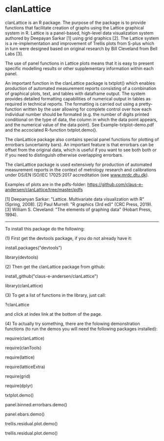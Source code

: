 clanLattice
===========

clanLattice is an R package. The purpose of the package is to provide functions that facilitate creation of graphs using the 
Lattice graphical system in R. Lattice is a panel-based, high-level data visualization system authored by Deepayan Sarkar [1] using grid graphics [2]. The Lattice system is a re-implementation and improvement of Trellis plots from S-plus which in turn were designed based on original research by Bill Cleveland from Bell Labs [3]. 

The use of panel functions in Lattice plots means that it is easy to present specific modelling results or other supplementary information within each panel. 

An important function in the clanLattice package is txtplot() which enables production of
automated measurement reports consisting of a combination of graphical plots, text, and tables with dataframe output. 
The system provides detailed formatting capabilities of numerical output in 
tables as required in technical reports. The formatting is carried out using a pretty-function written by the user allowing for complete control over how each individual number should be formated (e.g. the number of digits printed conditional on the type of data, the column in which the data point appears, and the numerical value of the data point). See Example-txtplot-demo.pdf and the accociated R-function txtplot.demo(). 

The clanLattice package also contains special panel functions for plotting of errorbars (uncertainty bars). An important feature is that errorbars can be offset from the original data, which is useful if you want to see both both or if you need to distinguish otherwise overlapping errorbars. 

The clanLattice package is used extensively for production of automated measurement reports in the context of metrology research and calibrations under DS/EN ISO/IEC 17025:2017 accreditation (see www.mrdc.dtu.dk). 

Examples of plots are in the pdfs-folder:
https://github.com/claus-e-andersen/clanLattice/tree/master/pdfs

[1] Deepanyan Sarkar: "Lattice. Multivariate data visualization with R" (Spring, 2008).
[2] Paul Murrell: "R graphics (3rd ed)" (CRC Press, 2019).
[3] William S. Cleveland: "The elements of graphing data" (Hobart Press, 1994).

-------------

To install this package do the following:

(1) First get the devtools package, if you do not already have it:

install.packages("devtools")

library(devtools)



(2) Then get the clanLattice package from github:

install_github("claus-e-andersen/clanLattice")

library(clanLattice)


(3) To get a list of functions in the library, just call:

?clanLattice

and click at index link at the bottom of the page.

(4) To actually try something, there are the folowing demonstration functions (to run the demos you will need the following packages installed):

require(clanLattice)   

require(clanTools)

require(lattice)

require(latticeExtra)

require(grid)

require(dplyr)



txtplot.demo()

panel.binned.errorbars.demo() 

panel.ebars.demo()

trellis.residual.plot.demo()

trellis.residual.plot.demo()

